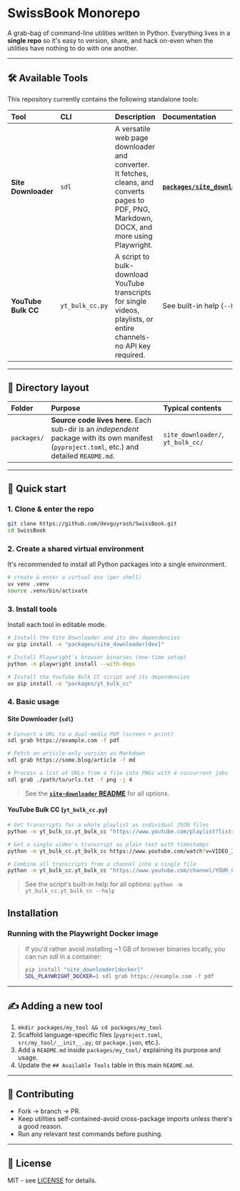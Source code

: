 # SwissBook Monorepo

A grab-bag of command-line utilities written in Python. Everything lives in a **single repo** so it's easy to version, share, and hack on-even when the utilities have nothing to do with one another.

---

## 🛠️ Available Tools

This repository currently contains the following standalone tools:

| Tool                | CLI             | Description                                                                                                                                   | Documentation                                                                  |
| :------------------ | :-------------- | :-------------------------------------------------------------------------------------------------------------------------------------------- | :----------------------------------------------------------------------------- |
| **Site Downloader** | `sdl`           | A versatile web page downloader and converter. It fetches, cleans, and converts pages to PDF, PNG, Markdown, DOCX, and more using Playwright. | [**`packages/site_downloader/README.md`**](packages/site_downloader/README.md) |
| **YouTube Bulk CC** | `yt_bulk_cc.py` | A script to bulk-download YouTube transcripts for single videos, playlists, or entire channels-no API key required.                           | See built-in help (`--help`)                                                   |

---

## 📁 Directory layout

| Folder      | Purpose                                                                                                                                       | Typical contents                  |
| :---------- | :-------------------------------------------------------------------------------------------------------------------------------------------- | :-------------------------------- |
| `packages/` | **Source code lives here.** Each sub-dir is an _independent_ package with its own manifest (`pyproject.toml`, etc.) and detailed `README.md`. | `site_downloader/`, `yt_bulk_cc/` |

---

## 🚀 Quick start

### 1. Clone & enter the repo

```bash
git clone https://github.com/devguyrash/SwissBook.git
cd SwissBook
```

### 2. Create a shared virtual environment

It's recommended to install all Python packages into a single environment.

```bash
# create & enter a virtual env (per shell)
uv venv .venv
source .venv/bin/activate
```

### 3. Install tools

Install each tool in editable mode.

```bash
# Install the Site Downloader and its dev dependencies
uv pip install -e "packages/site_downloader[dev]"

# Install Playwright's browser binaries (one-time setup)
python -m playwright install --with-deps

# Install the YouTube Bulk CC script and its dependencies
uv pip install -e "packages/yt_bulk_cc"
```

### 4. Basic usage

#### Site Downloader (`sdl`)

```bash
# Convert a URL to a dual-media PDF (screen + print)
sdl grab https://example.com -f pdf

# Fetch an article-only version as Markdown
sdl grab https://some.blog/article -f md

# Process a list of URLs from a file into PNGs with 4 concurrent jobs
sdl grab ./path/to/urls.txt -f png -j 4
```

> See the [**`site-downloader` README**](packages/site_downloader/README.md) for all options.

#### YouTube Bulk CC (`yt_bulk_cc.py`)

```bash
# Get transcripts for a whole playlist as individual JSON files
python -m yt_bulk_cc.yt_bulk_cc "https://www.youtube.com/playlist?list=YOUR_PLAYLIST_ID" -f json

# Get a single video's transcript as plain text with timestamps
python -m yt_bulk_cc.yt_bulk_cc https://www.youtube.com/watch?v=VIDEO_ID -f text -t

# Combine all transcripts from a channel into a single file
python -m yt_bulk_cc.yt_bulk_cc "https://www.youtube.com/channel/YOUR_CHANNEL_ID" -f text -C combined_transcripts
```

> See the script's built-in help for all options: `python -m yt_bulk_cc.yt_bulk_cc --help`

## Installation

### Running with the Playwright Docker image

>If you'd rather avoid installing ~1 GB of browser binaries locally, you can
>run *sdl* in a container:
>
>```bash
>pip install "site_downloader[docker]"
>SDL_PLAYWRIGHT_DOCKER=1 sdl grab https://example.com -f pdf
>```

---

## ✍️ Adding a new tool

1. `mkdir packages/my_tool && cd packages/my_tool`
2. Scaffold language-specific files (`pyproject.toml`, `src/my_tool/__init__.py`, or `package.json`, etc.).
3. Add a `README.md` inside `packages/my_tool/` explaining its purpose and usage.
4. Update the `## Available Tools` table in this main `README.md`.

---

## 🤝 Contributing

- Fork → branch → PR.
- Keep utilities self-contained-avoid cross-package imports unless there's a good reason.
- Run any relevant test commands before pushing.

---

## 📝 License

MIT - see [LICENSE](LICENSE) for details.